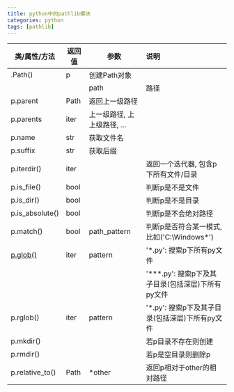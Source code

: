 ```yaml
---
title: python中的pathlib模块
categories: python
tags: [pathlib]
---
```


| 类/属性/方法                                           | 返回值 | 参数                          | 说明                                               |
| ------------------------------------------------------ | ------ | ----------------------------- | :------------------------------------------------- |
| .Path()                                                | p      | 创建Path对象                  |                                                    |
|                                                        |        | path                          | 路径                                               |
| p.parent                                               | Path   | 返回上一级路径                |                                                    |
| p.parents                                              | iter   | 上一级路径, 上上级路径,   ... |                                                    |
| p.name                                                 | str    | 获取文件名                    |                                                    |
| p.suffix                                               | str    | 获取后缀                      |                                                    |
| p.iterdir()                                            | iter   |                               | 返回一个迭代器, 包含p下所有文件/目录               |
| p.is_file()                                            | bool   |                               | 判断p是不是文件                                    |
| p.is_dir()                                             | bool   |                               | 判断p是不是目录                                    |
| p.is_absolute()                                        | bool   |                               | 判断p是不会绝对路径                                |
| p.match()                                              | bool   | path_pattern                  | 判断p是否符合某一模式,   比如('C:\Windows\*')      |
| [p.glob()](http://www.cnblogs.com/P--K/p/8403776.html) | iter   | pattern                       | '*.py': 搜索p下所有py文件                          |
|                                                        |        |                               | '**\*.py': 搜索p下及其子目录(包括深层)下所有py文件 |
| p.rglob()                                              | iter   | pattern                       | '*.py': 搜索p下及其子目录(包括深层)下所有py文件    |
| p.mkdir()                                              |        |                               | 若p目录不存在则创建                                |
| p.rmdir()                                              |        |                               | 若p是空目录则删除p                                 |
| p.relative_to()                                        | Path   | *other                        | 返回p相对于other的相对路径                         |